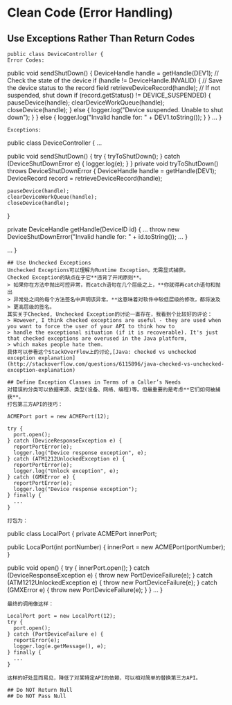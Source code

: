# Clean Code (Error Handling)

## Use Exceptions Rather Than Return Codes
```
public class DeviceController {
Error Codes:
```
  public void sendShutDown() {
    DeviceHandle handle = getHandle(DEV1);
    // Check the state of the device
    if (handle != DeviceHandle.INVALID) {
      // Save the device status to the record field
      retrieveDeviceRecord(handle);
      // If not suspended, shut down
      if (record.getStatus() != DEVICE_SUSPENDED) {
        pauseDevice(handle);
        clearDeviceWorkQueue(handle);
        closeDevice(handle);
      } else {
        logger.log("Device suspended. Unable to shut down");
      }
    } else {
      logger.log("Invalid handle for: " + DEV1.toString());
    }
  }
  ...
}
```
Exceptions:
```
public class DeviceController {
  ...

  public void sendShutDown() {
    try {
      tryToShutDown();
    } catch (DeviceShutDownError e) {
      logger.log(e);
    }
  }
  private void tryToShutDown() throws DeviceShutDownError {
    DeviceHandle handle = getHandle(DEV1);
    DeviceRecord record = retrieveDeviceRecord(handle);

    pauseDevice(handle);
    clearDeviceWorkQueue(handle);
    closeDevice(handle);
  }

  private DeviceHandle getHandle(DeviceID id) {
    ...
    throw new DeviceShutDownError("Invalid handle for: " + id.toString());
    ...
  }

  ...
}
```
## Use Unchecked Exceptions
Unchecked Exceptions可以理解为Runtime Exception，无需显式捕获。  
Checked Exception的缺点在于它**违背了开闭原则**。
> 如果你在方法中抛出可控异常，而catch语句在几个层级之上，**你就得再catch语句和抛出
> 异常处之间的每个方法签名中声明该异常。**这意味着对软件中较低层级的修改，都将波及
> 更高层级的签名。
其实关于Checked, Unchecked Exception的讨论一直存在，我看到个比较好的评论：
> However, I think checked exceptions are useful - they are used when you want to force the user of your API to think how to 
> handle the exceptional situation (if it is recoverable). It's just that checked exceptions are overused in the Java platform,
> which makes people hate them.
具体可以参看这个StackOverFlow上的讨论,[Java: checked vs unchecked exception explanation](http://stackoverflow.com/questions/6115896/java-checked-vs-unchecked-exception-explanation)

## Define Exception Classes in Terms of a Caller’s Needs
对错误的分类可以依据来源、类型(设备、网络、编程)等。但最重要的是考虑**它们如何被捕获**。
打包第三方API的技巧：
```
    ACMEPort port = new ACMEPort(12);

    try {
      port.open();
    } catch (DeviceResponseException e) {
      reportPortError(e);
      logger.log("Device response exception", e);
    } catch (ATM1212UnlockedException e) {
      reportPortError(e);
      logger.log("Unlock exception", e);
    } catch (GMXError e) {
      reportPortError(e);
      logger.log("Device response exception");
    } finally {
      ...
    }
```
打包为：
```
public class LocalPort {
  private ACMEPort innerPort;

  public LocalPort(int portNumber) {
    innerPort = new ACMEPort(portNumber);
  }

  public void open() {
    try {
      innerPort.open();
    } catch (DeviceResponseException e) {
      throw new PortDeviceFailure(e);
    } catch (ATM1212UnlockedException e) {
      throw new PortDeviceFailure(e);
    } catch (GMXError e) {
      throw new PortDeviceFailure(e);
    }
  }
  ...
}
```
最终的调用像这样：
```
    LocalPort port = new LocalPort(12);
    try {
      port.open();
    } catch (PortDeviceFailure e) {
      reportError(e);
      logger.log(e.getMessage(), e);
    } finally {
      ...
    }
```
这样的好处显而易见，降低了对某特定API的依赖，可以相对简单的替换第三方API。

## Do NOT Return Null
## Do NOT Pass Null
